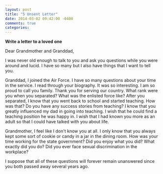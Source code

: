 ```yaml
---
layout: post
title: "5 Unsent Letter"
date: 2014-03-02 09:42:00 -0400
comments: true
categories: 
---
```


**Write a letter to a loved one**
<!-- more -->

Dear Grandmother and Granddad,

I was never old enough to talk to you and ask you questions while you were around and lucid.  I have so many but I also have things that I want to tell you.

Granddad, I joined the Air Force.  I have so many questions about your time in the service.  I read through your biography.  It was so interesting.  I am so proud to call you family.  Thank you for serving our country.  What rank were you when you separated?  What was the enlisted force like?  After you separated, I know that you went back to school and started teaching.  How was that?  Do you have any success stories from teaching?  I know that you greatly influenced my dad in going into teaching.  I wish that he could find a teaching position he was happy in.  I wish that I had known you more as an adult so that I could have talked with you about life.

Grandmother, I feel like I don't know you at all.  I only know that you always kept some sort of cookie or candy in a jar in the dining room.  How was your time working for the state government?  Did you enjoy what you did?  What exactly did you do? Did you ever face sexual discrimination in the workplace? 

I suppose that all of these questions will forever remain unanswered since you both passed away several years ago.